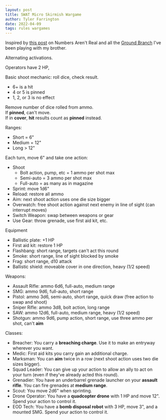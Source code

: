 ```yaml
---
layout: post
title: SWAT Micro Skirmish Wargame
author: Tyler Farrington
date: 2022-04-09
tags: rules wargames
---
```


Inspired by [this post](https://as-they-must.blogspot.com/2022/04/the-best-case-scenario-micro-wargame.html) on Numbers Aren't Real and all the [Ground Branch](https://store.steampowered.com/app/16900/GROUND_BRANCH/) I've been playing with my brother.

Alternating activations.

Operators have 2 HP,

Basic shoot mechanic: roll dice, check result.

- 6+ is a hit
- 4 or 5 is pinned
- 1, 2, or 3 is no effect

Remove number of dice rolled from ammo.  
If **pinned**, can't move.  
If in **cover**, **hit** results count as **pinned** instead.  

Ranges:

- Short = 6"
- Medium = 12"
- Long > 12"

Each turn, move 6" and take one action:

- Shoot
  - Bolt action, pump, etc = 1 ammo per shot max
  - Semi-auto = 3 ammo per shot max
  - Full-auto = as many as in magazine
- Sprint: move 1d6"
- Reload: restore all ammo
- Aim: next shoot action uses one die size bigger
- Overwatch: free shoot action against next enemy in line of sight (can interrupt moves)
- Switch Weapon: swap between weapons or gear
- Use Gear: throw grenade, use first aid kit, etc.

Equipment

- Ballistic plate: +1 HP
- First aid kit: restore 1 HP
- Flashbang: short range, targets can't act this round
- Smoke: short range, line of sight blocked by smoke
- Frag: short range, d10 attack
- Ballistic shield: moveable cover in one direction, heavy (1/2 speed)

Weapons:

- Assault Rifle: ammo 6d6, full-auto, medium range
- SMG: ammo 9d6, full-auto, short range
- Pistol: ammo 3d6, semi-auto, short range, quick draw (free action to swap and shoot)
- Sniper Rifle: ammo 3d8, bolt action, long range
- SAW: ammo 12d6, full-auto, medium range, heavy (1/2 speed)
- Shotgun: ammo 9d6, pump action, short range, use three ammo per shot, can't **aim**

Classes:

- Breacher: You carry a **breaching charge**. Use it to make an entryway wherever you want.
- Medic: First aid kits you carry gain an additional charge.
- Marksman: You can **aim** twice in a row (next shoot action uses two die sizes bigger).
- Squad Leader: You can give up your action to allow an ally to act on your turn (even if they've already acted this round).
- Grenadier: You have an underbarrel grenade launcher on your **assault rifle**. You can fire grenades at **medium range**.
- Scout: You move 2d6" when sprinting.
- Drone Operator: You have a **quadcopter drone** with 1 HP and move 12". Spend your action to control it.
- EOD Tech: You have a **bomb disposal robot** with 3 HP, move 3", and a mounted SMG. Spend your action to control it.
